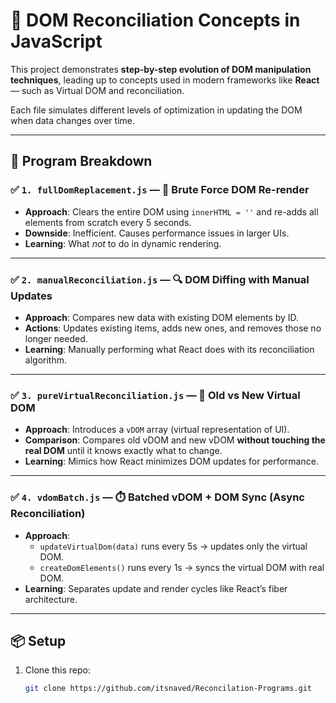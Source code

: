# 🧠 DOM Reconciliation Concepts in JavaScript

This project demonstrates **step-by-step evolution of DOM manipulation techniques**, leading up to concepts used in modern frameworks like **React** — such as Virtual DOM and reconciliation.

Each file simulates different levels of optimization in updating the DOM when data changes over time.

---

## 📁 Program Breakdown

### ✅ `1. fullDomReplacement.js` — 🔁 Brute Force DOM Re-render
- **Approach**: Clears the entire DOM using `innerHTML = ''` and re-adds all elements from scratch every 5 seconds.
- **Downside**: Inefficient. Causes performance issues in larger UIs.
- **Learning**: What *not* to do in dynamic rendering.

---

### ✅ `2. manualReconciliation.js` — 🔍 DOM Diffing with Manual Updates
- **Approach**: Compares new data with existing DOM elements by ID.
- **Actions**: Updates existing items, adds new ones, and removes those no longer needed.
- **Learning**: Manually performing what React does with its reconciliation algorithm.

---

### ✅ `3. pureVirtualReconciliation.js` — 🧠 Old vs New Virtual DOM
- **Approach**: Introduces a `vDOM` array (virtual representation of UI).
- **Comparison**: Compares old vDOM and new vDOM **without touching the real DOM** until it knows exactly what to change.
- **Learning**: Mimics how React minimizes DOM updates for performance.

---

### ✅ `4. vdomBatch.js` — ⏱️ Batched vDOM + DOM Sync (Async Reconciliation)
- **Approach**: 
  - `updateVirtualDom(data)` runs every 5s → updates only the virtual DOM.
  - `createDomElements()` runs every 1s → syncs the virtual DOM with real DOM.
- **Learning**: Separates update and render cycles like React’s fiber architecture.

---

## 📦 Setup

1. Clone this repo:
   ```bash
   git clone https://github.com/itsnaved/Reconcilation-Programs.git
